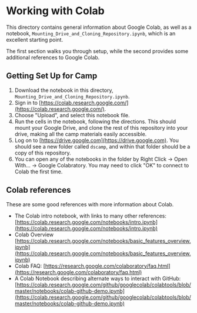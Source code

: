 # Working with Colab

This directory contains general information about Google Colab, as well as a notebook, `Mounting_Drive_and_Cloning_Repository.ipynb`, which is an excellent starting point.  

The first section walks you through setup, while the second provides some additional references to Google Colab.

## Getting Set Up for Camp

1. Download the notebook in this directory, `Mounting_Drive_and_Cloning_Repository.ipynb`.
2. Sign in to [https://colab.research.google.com/](https://colab.research.google.com/).  
3. Choose "Upload", and select this notebook file.
4. Run the cells in the notebook, following the directions.  This should mount your Google Drive, and clone the rest of this repository into your drive, making all the camp materials easily accessible.
5. Log on to [https://drive.google.com](https://drive.google.com).  You should see a new folder called `dscamp`, and within that folder should be a copy of this repository.
6. You can open any of the notebooks in the folder by Right Click -> Open With... -> Google Colabratory.  You may need to click "OK" to connect to Colab the first time.

## Colab references

These are some good references with more information about Colab.

* The Colab intro notebook, with links to many other references: [https://colab.research.google.com/notebooks/intro.ipynb](https://colab.research.google.com/notebooks/intro.ipynb)
* Colab Overview [https://colab.research.google.com/notebooks/basic_features_overview.ipynb](https://colab.research.google.com/notebooks/basic_features_overview.ipynb)
* Colab FAQ: [https://research.google.com/colaboratory/faq.html](https://research.google.com/colaboratory/faq.html)
* A Colab Notebook describing alternate ways to interact with GitHub:
[https://colab.research.google.com/github/googlecolab/colabtools/blob/master/notebooks/colab-github-demo.ipynb](https://colab.research.google.com/github/googlecolab/colabtools/blob/master/notebooks/colab-github-demo.ipynb)

